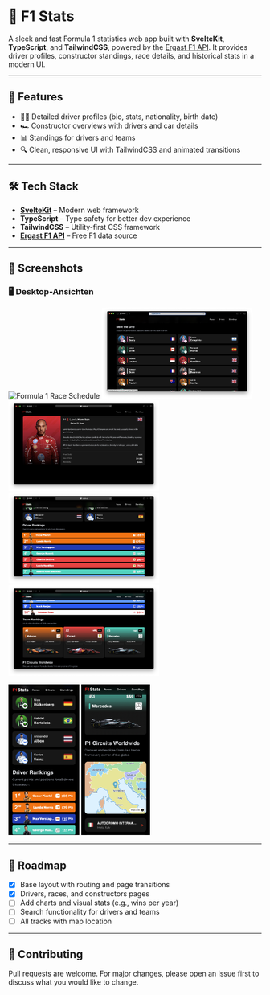 # 🏁 F1 Stats

A sleek and fast Formula 1 statistics web app built with **SvelteKit**, **TypeScript**, and **TailwindCSS**, powered by the [Ergast F1 API](https://ergast.com/mrd/). It provides driver profiles, constructor standings, race details, and historical stats in a modern UI.

---

## 🚀 Features

- 🧑‍💼 Detailed driver profiles (bio, stats, nationality, birth date)
- 🏎️ Constructor overviews with drivers and car details
- 📊 Standings for drivers and teams
- 🔍 Clean, responsive UI with TailwindCSS and animated transitions

---

## 🛠️ Tech Stack

- **[SvelteKit](https://kit.svelte.dev/)** – Modern web framework
- **TypeScript** – Type safety for better dev experience
- **TailwindCSS** – Utility-first CSS framework
- **[Ergast F1 API](https://ergast.com/mrd/)** – Free F1 data source

---

## 📸 Screenshots

### 🖥 Desktop-Ansichten

<p float="left">
  <img src="./static/screenshots/schedule.png" alt="Formula 1 Race Schedule" width="300"/>
  <img src="./static/screenshots/grid.png" alt="Drivers of the 2025 Saison" width="300"/>
  <img src="./static/screenshots/driver.png" alt="Driver Detail of Lewis Hamilton" width="300"/>
  <img src="./static/screenshots/standings.png" alt="Driver Scoreboard Saison 2025" width="300"/>
  <img src="./static/screenshots/constructors.png" alt="Constructor Top 3 2025 Saison" width="300"/>
</p>

<p>
  <img src="./static/screenshots/mobile1.png" alt="Mobile View 1" height="300"/>
  <img src="./static/screenshots/mobile2.png" alt="Mobile View 2" height="300"/>
</p>

---

## 📍 Roadmap

- [x] Base layout with routing and page transitions
- [x] Drivers, races, and constructors pages
- [ ] Add charts and visual stats (e.g., wins per year)
- [ ] Search functionality for drivers and teams
- [ ] All tracks with map location

---

## 🤝 Contributing

Pull requests are welcome. For major changes, please open an issue first to discuss what you would like to change.
